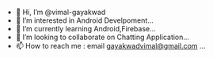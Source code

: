- 👋 Hi, I’m @vimal-gayakwad
- 👀 I’m interested in Android Develpoment...
- 🌱 I’m currently learning Android,Firebase...
- 💞️ I’m looking to collaborate on Chatting Application...
- 📫 How to reach me : email gayakwadvimal@gmail.com ...

<!---
vimal-gayakwad/vimal-gayakwad is a ✨ special ✨ repository because its `README.md` (this file) appears on your GitHub profile.
You can click the Preview link to take a look at your changes.
--->
